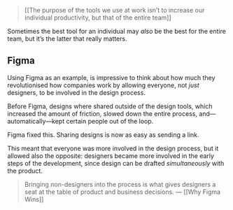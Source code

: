 > [[The purpose of the tools we use at work isn’t to increase our individual productivity, but that of the entire team]]

Sometimes the best tool for an individual may *also* be the best for the entire team, but it’s the latter that really matters.

## Figma
Using Figma as an example, is impressive to think about how much they revolutionised how companies work by allowing everyone, not *just* designers, to be involved in the design process.

Before Figma, designs where shared outside of the design tools, which increased the amount of friction, slowed down the entire process, and—automatically—kept certain people out of the loop.

Figma fixed this. Sharing designs is now as easy as sending a link.

This meant that everyone was more involved in the design process, but it allowed also the opposite: designers became more involved in the early steps of the development, since design can be drafted *simultaneously* with the product.

>  Bringing non-designers into the process is what gives designers a seat at the table of product and business decisions.
> — [[Why Figma Wins]]

  